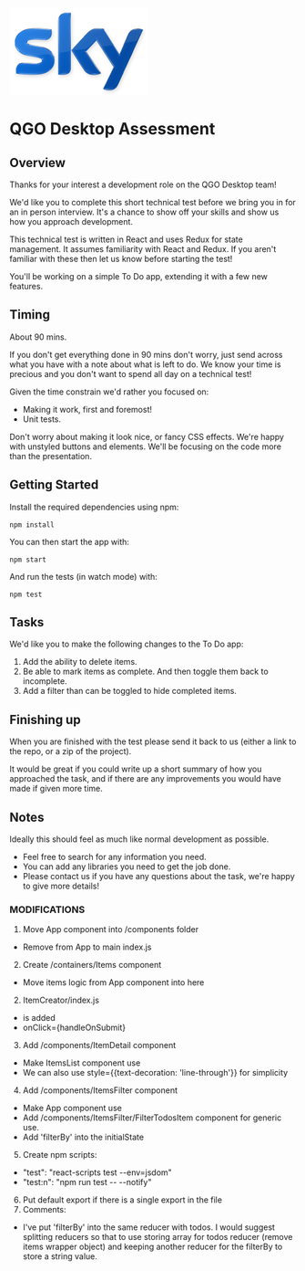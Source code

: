 ![Sky logo](./docs/assets/logo.png)

# QGO Desktop Assessment

## Overview

Thanks for your interest a development role on the QGO Desktop team!

We'd like you to complete this short technical test before we bring you in for
an in person interview. It's a chance to show off your skills and show us how
you approach development.

This technical test is written in React and uses Redux for state management.
It assumes familiarity with React and Redux. If you aren't familiar with these
then let us know before starting the test!

You'll be working on a simple To Do app, extending it with a few new
features.

## Timing

About 90 mins.

If you don't get everything done in 90 mins don't worry, just send across what
you have with a note about what is left to do. We know your time is precious
and you don't want to spend all day on a technical test!

Given the time constrain we'd rather you focused on:
* Making it work, first and foremost!
* Unit tests.

Don't worry about making it look nice, or fancy CSS effects. We're happy with
unstyled buttons and elements. We'll be focusing on the code more than the
presentation.

## Getting Started

Install the required dependencies using npm:

```
npm install
```

You can then start the app with:

```
npm start
```

And run the tests (in watch mode) with:

```
npm test
```

## Tasks

We'd like you to make the following changes to the To Do app:

1. Add the ability to delete items.
2. Be able to mark items as complete. And then toggle them back to incomplete.
3. Add a filter than can be toggled to hide completed items.

## Finishing up

When you are finished with the test please send it back to us (either a link to
the repo, or a zip of the project).

It would be great if you could write up a short summary of how you approached
the task, and if there are any improvements you would have made if given more
time.

## Notes

Ideally this should feel as much like normal development as possible.

* Feel free to search for any information you need.
* You can add any libraries you need to get the job done.
* Please contact us if you have any questions about the task, we're happy to
  give more details!



### MODIFICATIONS

1. Move App component into /components folder
  - Remove <Provider /> from App to main index.js
2. Create /containers/Items component
  - Move items logic from App component into here
2. ItemCreator/index.js
  - <form /> is added
  - onClick={handleOnSubmit}
3. Add /components/ItemDetail component
  - Make ItemsList component use <ItemDetail />
  - We can also use style={{text-decoration: 'line-through'}} for simplicity
4. Add /components/ItemsFilter component
  - Make App component use <ItemsFilter />
  - Add /components/ItemsFilter/FilterTodosItem component for generic use.
  - Add 'filterBy' into the initialState
5. Create npm scripts:
  - "test": "react-scripts test --env=jsdom"  
  - "test:n": "npm run test -- --notify"  
6. Put default export if there is a single export in the file  
7. Comments:
  - I've put 'filterBy' into the same reducer with todos. I would suggest splitting reducers so that to use storing array for todos reducer (remove items wrapper object) and keeping another reducer for the filterBy to store a string value.
